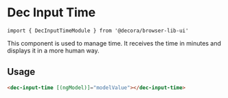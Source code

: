 # Dec Input Time

`import { DecInputTimeModule } from '@decora/browser-lib-ui'`


This component is used to manage time. It receives the time in minutes and displays it in a more human way.

## Usage

```html
<dec-input-time [(ngModel)]="modelValue"></dec-input-time>
```
